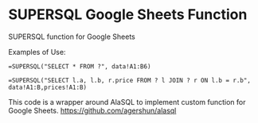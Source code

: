 # SUPERSQL Google Sheets Function
SUPERSQL function for Google Sheets

Examples of Use:
```
=SUPERSQL("SELECT * FROM ?", data!A1:B6)
```
```
=SUPERSQL("SELECT l.a, l.b, r.price FROM ? l JOIN ? r ON l.b = r.b", data!A1:B,prices!A1:B)
```

This code is a wrapper around AlaSQL to implement custom function for Google Sheets.
https://github.com/agershun/alasql


